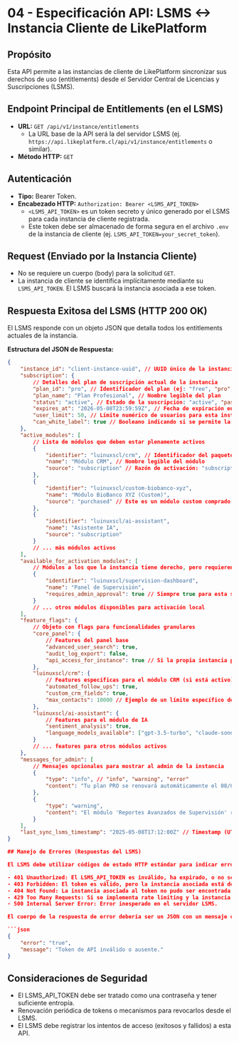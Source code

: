 # 04 - Especificación API: LSMS <-> Instancia Cliente de LikePlatform

## Propósito

Esta API permite a las instancias de cliente de LikePlatform sincronizar sus derechos de uso (entitlements) desde el Servidor Central de Licencias y Suscripciones (LSMS).

## Endpoint Principal de Entitlements (en el LSMS)

-   **URL:** `GET /api/v1/instance/entitlements`
    -   La URL base de la API será la del servidor LSMS (ej. `https://api.likeplatform.cl/api/v1/instance/entitlements` o similar).
-   **Método HTTP:** `GET`

## Autenticación

-   **Tipo:** Bearer Token.
-   **Encabezado HTTP:** `Authorization: Bearer <LSMS_API_TOKEN>`
    -   `<LSMS_API_TOKEN>` es un token secreto y único generado por el LSMS para cada instancia de cliente registrada.
    -   Este token debe ser almacenado de forma segura en el archivo `.env` de la instancia de cliente (ej. `LSMS_API_TOKEN=your_secret_token`).

## Request (Enviado por la Instancia Cliente)

-   No se requiere un cuerpo (body) para la solicitud `GET`.
-   La instancia de cliente se identifica implícitamente mediante su `LSMS_API_TOKEN`. El LSMS buscará la instancia asociada a ese token.

## Respuesta Exitosa del LSMS (HTTP 200 OK)

El LSMS responde con un objeto JSON que detalla todos los entitlements actuales de la instancia.

**Estructura del JSON de Respuesta:**

```json
{
    "instance_id": "client-instance-uuid", // UUID único de la instancia, confirmado por el LSMS
    "subscription": {
        // Detalles del plan de suscripción actual de la instancia
        "plan_id": "pro", // Identificador del plan (ej: "free", "pro", "enterprise")
        "plan_name": "Plan Profesional", // Nombre legible del plan
        "status": "active", // Estado de la suscripción: "active", "past_due", "canceled", "trial", "none"
        "expires_at": "2026-05-08T23:59:59Z", // Fecha de expiración en formato ISO 8601 (UTC), o null si no aplica
        "user_limit": 50, // Límite numérico de usuarios para esta instancia
        "can_white_label": true // Booleano indicando si se permite la personalización completa de marca
    },
    "active_modules": [
        // Lista de módulos que deben estar plenamente activos
        {
            "identifier": "luinuxscl/crm", // Identificador del paquete Composer
            "name": "Módulo CRM", // Nombre legible del módulo
            "source": "subscription" // Razón de activación: "subscription" o "purchased"
        },
        {
            "identifier": "luinuxscl/custom-biobanco-xyz",
            "name": "Módulo BioBanco XYZ (Custom)",
            "source": "purchased" // Este es un módulo custom comprado
        },
        {
            "identifier": "luinuxscl/ai-assistant",
            "name": "Asistente IA",
            "source": "subscription"
        }
        // ... más módulos activos
    ],
    "available_for_activation_modules": [
        // Módulos a los que la instancia tiene derecho, pero requieren "autorización" del admin local
        {
            "identifier": "luinuxscl/supervision-dashboard",
            "name": "Panel de Supervisión",
            "requires_admin_approval": true // Siempre true para esta sección
        }
        // ... otros módulos disponibles para activación local
    ],
    "feature_flags": {
        // Objeto con flags para funcionalidades granulares
        "core_panel": {
            // Features del panel base
            "advanced_user_search": true,
            "audit_log_export": false,
            "api_access_for_instance": true // Si la propia instancia puede exponer una API
        },
        "luinuxscl/crm": {
            // Features específicas para el módulo CRM (si está activo)
            "automated_follow_ups": true,
            "custom_crm_fields": true,
            "max_contacts": 10000 // Ejemplo de un límite específico de un feature
        },
        "luinuxscl/ai-assistant": {
            // Features para el módulo de IA
            "sentiment_analysis": true,
            "language_models_available": ["gpt-3.5-turbo", "claude-sonnet"]
        }
        // ... features para otros módulos activos
    },
    "messages_for_admin": [
        // Mensajes opcionales para mostrar al admin de la instancia
        {
            "type": "info", // "info", "warning", "error"
            "content": "Tu plan PRO se renovará automáticamente el 08/06/2025."
        },
        {
            "type": "warning",
            "content": "El módulo 'Reportes Avanzados de Supervisión' requiere el plan ENTERPRISE o una compra adicional."
        }
    ],
    "last_sync_lsms_timestamp": "2025-05-08T17:12:00Z" // Timestamp (UTC) de cuándo se generó esta data en el LSMS
}

## Manejo de Errores (Respuestas del LSMS)

El LSMS debe utilizar códigos de estado HTTP estándar para indicar errores:

- 401 Unauthorized: El LSMS_API_TOKEN es inválido, ha expirado, o no se proporcionó.
- 403 Forbidden: El token es válido, pero la instancia asociada está desactivada o no tiene permiso para acceder a la API.
- 404 Not Found: La instancia asociada al token no pudo ser encontrada en el LSMS (raro si el token es válido).
- 429 Too Many Requests: Si se implementa rate limiting y la instancia excede el límite.
- 500 Internal Server Error: Error inesperado en el servidor LSMS.

El cuerpo de la respuesta de error debería ser un JSON con un mensaje descriptivo:

```json
{
    "error": "true",
    "message": "Token de API inválido o ausente."
}
```

## Consideraciones de Seguridad

- El LSMS_API_TOKEN debe ser tratado como una contraseña y tener suficiente entropía.
- Renovación periódica de tokens o mecanismos para revocarlos desde el LSMS.
- El LSMS debe registrar los intentos de acceso (exitosos y fallidos) a esta API.
